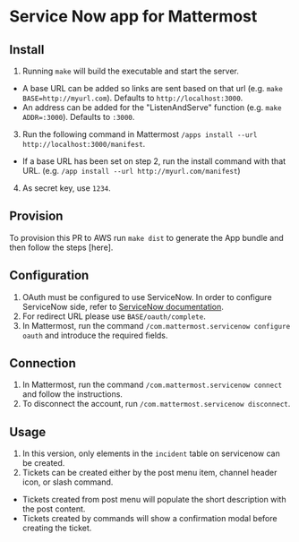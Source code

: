 # Service Now app for Mattermost

## Install

1. Running `make` will build the executable and start the server.
  - A base URL can be added so links are sent based on that url (e.g. `make BASE=http://myurl.com`). Defaults to `http://localhost:3000`.
  - An address can be added for the "ListenAndServe" function (e.g. `make ADDR=:3000`). Defaults to `:3000`.
3. Run the following command in Mattermost `/apps install --url http://localhost:3000/manifest`.
  - If a base URL has been set on step 2, run the install command with that URL. (e.g. `/app install --url http://myurl.com/manifest`)
4. As secret key, use `1234`.

## Provision

To provision this PR to AWS run `make dist` to generate the App bundle and then follow the steps [here].

## Configuration

1. OAuth must be configured to use ServiceNow. In order to configure ServiceNow side, refer to [ServiceNow documentation](https://docs.servicenow.com/bundle/paris-platform-administration/page/administer/security/task/t_CreateEndpointforExternalClients.html).
2. For redirect URL please use `BASE/oauth/complete`.
3. In Mattermost, run the command `/com.mattermost.servicenow configure oauth` and introduce the required fields.

## Connection
1. In Mattermost, run the command `/com.mattermost.servicenow connect` and follow the instructions.
2. To disconnect the account, run `/com.mattermost.servicenow disconnect`.

## Usage
1. In this version, only elements in the `incident` table on servicenow can be created.
2. Tickets can be created either by the post menu item, channel header icon, or slash command.
  - Tickets created from post menu will populate the short description with the post content.
  - Tickets created by commands will show a confirmation modal before creating the ticket.

